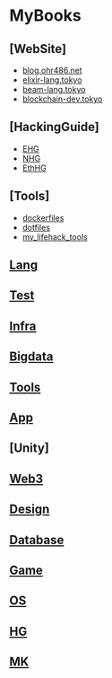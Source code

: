 MyBooks
=======

## [WebSite]

- [blog.ohr486.net](https://github.com/ohr486/blog.ohr486.net)
- [elixir-lang.tokyo](https://github.com/ohr486/elixir-lang.tokyo)
- [beam-lang.tokyo](https://github.com/ohr486/beam-lang.tokyo)
- [blockchain-dev.tokyo](https://github.com/ohr486/blockchain-dev.tokyo)

## [HackingGuide]

- [EHG](https://github.com/ohr486/EHG)
- [NHG](https://github.com/ohr486/NHG)
- [EthHG](https://github.com/ohr486/EthHG)

## [Tools]

- [dockerfiles](https://github.com/ohr486/dockerfiles)
- [dotfiles](https://github.com/ohr486/dotfiles)
- [my\_lifehack\_tools](https://github.com/ohr486/my_lifehack_tools)

## [Lang](https://github.com/ohr486/MyBooks/tree/master/lang)

## [Test](https://github.com/ohr486/MyBooks/tree/master/testing)

## [Infra](https://github.com/ohr486/MyBooks/tree/master/infra)

## [Bigdata](https://github.com/ohr486/MyBooks/tree/master/bigdata)

## [Tools](https://github.com/ohr486/MyBooks/tree/master/tools)

## [App](https://github.com/ohr486/MyBooks/tree/master/app)

## [Unity]

## [Web3](https://github.com/ohr486/MyBooks/tree/master/web3)

## [Design](https://github.com/ohr486/MyBooks/tree/master/design)

## [Database](https://github.com/ohr486/MyBooks/tree/master/database)

## [Game](https://github.com/ohr486/MyBooks/tree/master/game)

## [OS](https://github.com/ohr486/MyBooks/tree/master/os)

## [HG](https://github.com/ohr486/MyBooks/tree/master/hg)

## [MK]()

